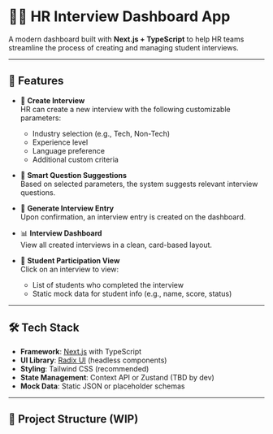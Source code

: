 # 🧑‍💼 HR Interview Dashboard App

A modern dashboard built with **Next.js + TypeScript** to help HR teams streamline the process of creating and managing student interviews.

---

## 🚀 Features

- 📅 **Create Interview**  
  HR can create a new interview with the following customizable parameters:
  - Industry selection (e.g., Tech, Non-Tech)
  - Experience level
  - Language preference
  - Additional custom criteria

- 🧠 **Smart Question Suggestions**  
  Based on selected parameters, the system suggests relevant interview questions.

- 🧾 **Generate Interview Entry**  
  Upon confirmation, an interview entry is created on the dashboard.

- 📊 **Interview Dashboard**  
  View all created interviews in a clean, card-based layout.

- 👥 **Student Participation View**  
  Click on an interview to view:
  - List of students who completed the interview
  - Static mock data for student info (e.g., name, score, status)

---

## 🛠 Tech Stack

- **Framework**: [Next.js](https://nextjs.org/) with TypeScript
- **UI Library**: [Radix UI](https://www.radix-ui.com/) (headless components)
- **Styling**: Tailwind CSS (recommended)
- **State Management**: Context API or Zustand (TBD by dev)
- **Mock Data**: Static JSON or placeholder schemas

---

## 📂 Project Structure (WIP)


